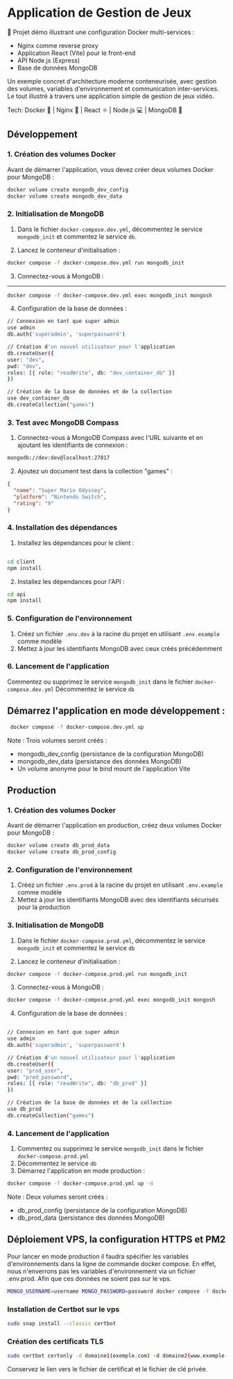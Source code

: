# Application de Gestion de Jeux

🐳 Projet démo illustrant une configuration Docker multi-services :

- Nginx comme reverse proxy
- Application React (Vite) pour le front-end
- API Node.js (Express)
- Base de données MongoDB

Un exemple concret d'architecture moderne conteneurisée, avec gestion des volumes, variables d'environnement et communication inter-services. Le tout illustré à travers une application simple de gestion de jeux vidéo.

Tech: Docker 🐳 | Nginx 🔄 | React ⚛️ | Node.js 💻 | MongoDB 🍃

## Développement

### 1. Création des volumes Docker

Avant de démarrer l'application, vous devez créer deux volumes Docker pour MongoDB :

```bash
docker volume create mongodb_dev_config
docker volume create mongodb_dev_data
```

### 2. Initialisation de MongoDB

1. Dans le fichier `docker-compose.dev.yml`, décommentez le service `mongodb_init` et commentez le service `db`.

2. Lancez le conteneur d'initialisation :

```bash
docker compose -f docker-compose.dev.yml run mongodb_init
```

3. Connectez-vous à MongoDB :

---

```bash
docker compose -f docker-compose.dev.yml exec mongodb_init mongosh
```

4. Configuration de la base de données :

```bash
// Connexion en tant que super admin
use admin
db.auth('superadmin', 'superpassword')

// Création d'un nouvel utilisateur pour l'application
db.createUser({
user: "dev",
pwd: "dev",
roles: [{ role: "readWrite", db: "dev_container_db" }]
})

// Création de la base de données et de la collection
use dev_container_db
db.createCollection("games")
```

### 3. Test avec MongoDB Compass

1. Connectez-vous à MongoDB Compass avec l'URL suivante et en ajoutant les identifiants de connexion :

```bash
mongodb://dev:dev@localhost:27017
```

2. Ajoutez un document test dans la collection "games" :

```json
{
  "name": "Super Mario Odyssey",
  "platform": "Nintendo Switch",
  "rating": "9"
}
```

### 4. Installation des dépendances

1. Installez les dépendances pour le client :

```bash

cd client
npm install
```

2. Installez les dépendances pour l'API :

```bash
cd api
npm install
```

### 5. Configuration de l'environnement

1. Créez un fichier `.env.dev` à la racine du projet en utilisant `.env.example` comme modèle
2. Mettez à jour les identifiants MongoDB avec ceux créés précédemment

### 6. Lancement de l'application

Commentez ou supprimez le service `mongodb_init` dans le fichier `docker-compose.dev.yml`
Décommentez le service `db`

## Démarrez l'application en mode développement :

```bash
 docker compose -f docker-compose.dev.yml up
```

Note : Trois volumes seront créés :

- mongodb_dev_config (persistance de la configuration MongoDB)
- mongodb_dev_data (persistance des données MongoDB)
- Un volume anonyme pour le bind mount de l'application Vite

## Production

### 1. Création des volumes Docker

Avant de démarrer l'application en production, créez deux volumes Docker pour MongoDB :

```bash
docker volume create db_prod_data
docker volume create db_prod_config
```

### 2. Configuration de l'environnement

1. Créez un fichier `.env.prod` à la racine du projet en utilisant `.env.example` comme modèle
2. Mettez à jour les identifiants MongoDB avec des identifiants sécurisés pour la production

### 3. Initialisation de MongoDB

1. Dans le fichier `docker-compose.prod.yml`, décommentez le service `mongodb_init` et commentez le service `db`

2. Lancez le conteneur d'initialisation :

```bash
docker compose -f docker-compose.prod.yml run mongodb_init
```

3. Connectez-vous à MongoDB :

```bash
docker compose -f docker-compose.prod.yml exec mongodb_init mongosh
```

4. Configuration de la base de données :

```bash

// Connexion en tant que super admin
use admin
db.auth('superadmin', 'superpassword')

// Création d'un nouvel utilisateur pour l'application
db.createUser({
user: "prod_user",
pwd: "prod_password",
roles: [{ role: "readWrite", db: "db_prod" }]
})

// Création de la base de données et de la collection
use db_prod
db.createCollection("games")
```

### 4. Lancement de l'application

1. Commentez ou supprimez le service `mongodb_init` dans le fichier `docker-compose.prod.yml`
2. Décommentez le service `db`
3. Démarrez l'application en mode production :

```bash
docker compose -f docker-compose.prod.yml up -d
```

Note : Deux volumes seront créés :

- db_prod_config (persistance de la configuration MongoDB)
- db_prod_data (persistance des données MongoDB)

## Déploiement VPS, la configuration HTTPS et PM2

Pour lancer en mode production il faudra spécifier les variables d'environnements dans la ligne de commande docker compose. En effet, nous n'enverrons pas les variables d'environnement via un fichier .env.prod. Afin que ces données ne soient pas sur le vps.

```bash
MONGO_USERNAME=username MONGO_PASSWORD=password docker compose -f docker-compose.prod.yml up
```

### Installation de Certbot sur le vps

```bash
sudo snap install --classic certbot
```

### Création des certificats TLS

```bash
sudo certbot certonly -d domaine1(exemple.com) -d domaine2(www.exemple.com)
```

Conservez le lien vers le fichier de certificat et le fichier de clé privée.
